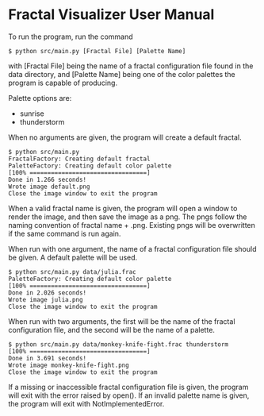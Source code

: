 # Fractal Visualizer User Manual



To run the program, run the command 
```commandline
$ python src/main.py [Fractal File] [Palette Name]
```
with [Fractal File] being the name of a fractal configuration file found in the data directory, and 
[Palette Name] being one of the color palettes the program is capable of producing.

Palette options are:
* sunrise
* thunderstorm

When no arguments are given, the program will create a default fractal.

```
$ python src/main.py
FractalFactory: Creating default fractal
PaletteFactory: Creating default color palette
[100% =================================]
Done in 1.266 seconds!
Wrote image default.png
Close the image window to exit the program

```

When a valid fractal name is given, the program will open a window to render the image, and then save the image as a png.
The pngs follow the naming convention of fractal name + .png. Existing pngs will be overwritten if the same command is run again.

When run with one argument, the name of a fractal configuration file should be given. A default palette will be used.

```
$ python src/main.py data/julia.frac
PaletteFactory: Creating default color palette
[100% =================================]
Done in 2.026 seconds!
Wrote image julia.png
Close the image window to exit the program
```

When run with two arguments, the first will be the name of the fractal configuration file, and the second will be the name of a palette.
```
$ python src/main.py data/monkey-knife-fight.frac thunderstorm
[100% =================================]
Done in 3.691 seconds!
Wrote image monkey-knife-fight.png
Close the image window to exit the program

```

If a missing or inaccessible fractal configuration file is given, the program will exit with the error raised by open().
If an invalid palette name is given, the program will exit with NotImplementedError.